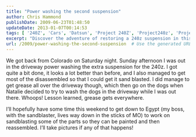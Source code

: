 ```yaml
---
title: "Power washing the second suspension"
author: Chris Hammond
publishDate: 2009-06-23T01:48:50
updateDate: 2013-01-07T00:14:53
tags: [ '240Z', 'Cars', 'Datsun', 'Project 240Z', 'Project240z', 'Project240Zcom' ]
excerpt: "Discover the adventure of restoring a 240z suspension in this blog post. From power washing to sandblasting, follow along for DIY tips and lessons learned."
url: /2009/power-washing-the-second-suspension  # Use the generated URL with year
---
```

<p>We got back from Colorado on Saturday night. Sunday afternoon I was out in the driveway power washing the extra suspension for the 240z. I got quite a bit done, it looks a lot better than before, and I also managed to get most of the disassembled so that I could get it sand blasted. I did manage to get grease all over the driveway though, which then go on the dogs when Natalie decided to try to wash the dogs in the driveway while I was out there. Whoops! Lesson learned, grease gets everywhere.</p>  <p>I’ll hopefully have some time this weekend to get down to Egypt (my boss, with the sandblaster, lives way down in the sticks of MO) to work on sandblasting some of the parts so they can be painted and then reassembled. I’ll take pictures if any of that happens!</p>

